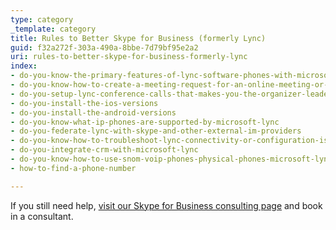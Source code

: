 ```yaml
---
type: category
_template: category
title: Rules to Better Skype for Business (formerly Lync)
guid: f32a272f-303a-490a-8bbe-7d79bf95e2a2
uri: rules-to-better-skype-for-business-formerly-lync
index:
- do-you-know-the-primary-features-of-lync-software-phones-with-microsoft-lync
- do-you-know-how-to-create-a-meeting-request-for-an-online-meeting-or-conference-call
- do-you-setup-lync-conference-calls-that-makes-you-the-organizer-leader-presenter
- do-you-install-the-ios-versions
- do-you-install-the-android-versions
- do-you-know-what-ip-phones-are-supported-by-microsoft-lync
- do-you-federate-lync-with-skype-and-other-external-im-providers
- do-you-know-how-to-troubleshoot-lync-connectivity-or-configuration-issues
- do-you-integrate-crm-with-microsoft-lync
- do-you-know-how-to-use-snom-voip-phones-physical-phones-microsoft-lync
- how-to-find-a-phone-number

---
```

If you still need help, [visit our Skype for Business consulting page](https&#58;//www.ssw.com.au/ssw/Consulting/Skype-for-Business.aspx) and book in a consultant.

